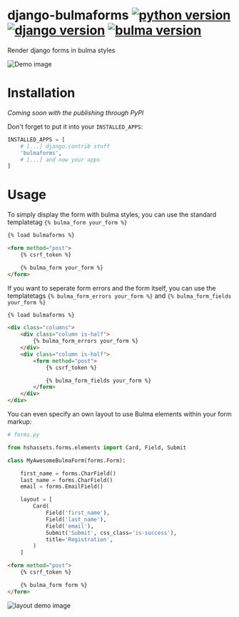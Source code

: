 # django-bulmaforms [![python version](https://img.shields.io/badge/python-3.x-blue.svg)]() [![django version](https://img.shields.io/badge/Django-1.11.x-brightgreen.svg)]() [![bulma version](https://img.shields.io/badge/Bulma-0.5.1-yellow.svg)]()

Render django forms in bulma styles

![Demo image](https://raw.githubusercontent.com/fechnert/django-bulmaforms/master/doc/img/demo.png)


# Installation

*Coming soon with the publishing through PyPI*

Don't forget to put it into your `INSTALLED_APPS`:

```python
INSTALLED_APPS = [
    # [...] django.contrib stuff
    'bulmaforms',
    # [...] and now your apps
]
```

# Usage

To simply display the form with bulma styles, you can use the standard templatetag `{% bulma_form your_form %}`

```html
{% load bulmaforms %}

<form method="post">
    {% csrf_token %}

    {% bulma_form your_form %}
</form>
```

If you want to seperate form errors and the form itself, you can use the templatetags `{% bulma_form_errors your_form %}` and `{% bulma_form_fields your_form %}`

```html
{% load bulmaforms %}

<div class="columns">
    <div class="column is-half">
        {% bulma_form_errors your_form %}
    </div>
    <div class="column is-half">
        <form method="post">
            {% csrf_token %}

            {% bulma_form_fields your_form %}
        </form>
    </div>
</div>
```

You can even specify an own layout to use Bulma elements within your form markup:

```python
# forms.py

from hshassets.forms.elements import Card, Field, Submit

class MyAwesomeBulmaForm(forms.Form):

    first_name = forms.CharField()
    last_name = forms.CharField()
    email = forms.EmailField()

    layout = [
        Card(
            Field('first_name'),
            Field('last_name'),
            Field('email'),
            Submit('Submit', css_class='is-success'),
            title='Registration',
        )
    ]
```

```html
<form method="post">
    {% csrf_token %}

    {% bulma_form form %}
</form>
```

![layout demo image](https://raw.githubusercontent.com/fechnert/django-bulmaforms/master/doc/img/layout.png)
